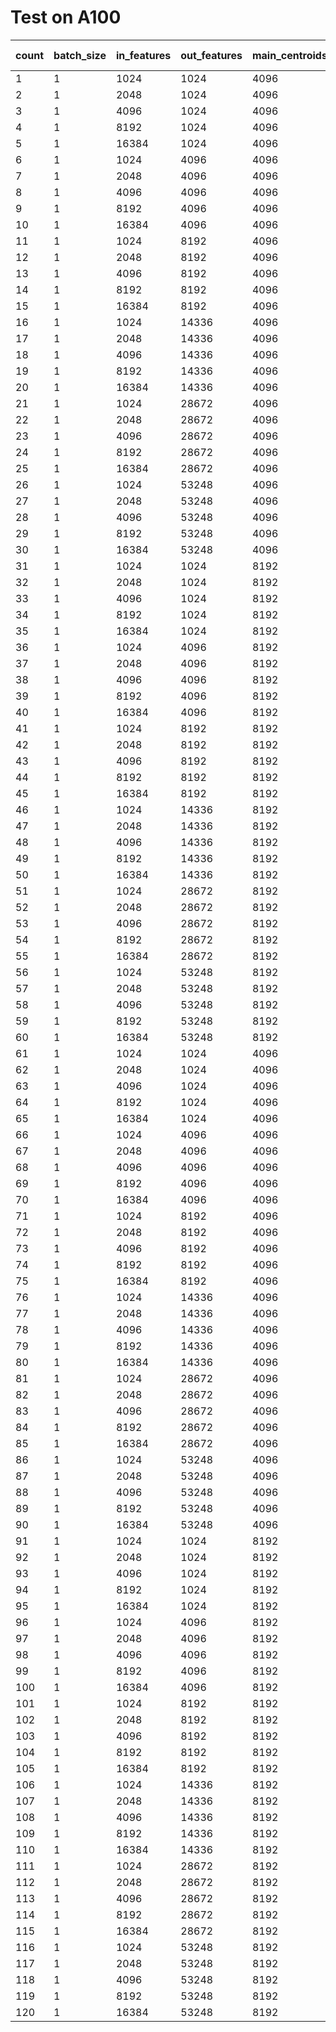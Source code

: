 # Test on A100

| count | batch_size | in_features | out_features | main_centroids | residual_centroids | vptq (ms) | torch (ms) | ratio |
| ----- | ---------- | ----------- | ------------ | -------------- | ------------------ | --------- | ---------- | ----- |
| 1     | 1          | 1024        | 1024         | 4096           | 256                | 0.0248    | 0.0245     | 1.01  |
| 2     | 1          | 2048        | 1024         | 4096           | 256                | 0.0283    | 0.0245     | 1.15  |
| 3     | 1          | 4096        | 1024         | 4096           | 256                | 0.0321    | 0.0311     | 1.03  |
| 4     | 1          | 8192        | 1024         | 4096           | 256                | 0.0402    | 0.0289     | 1.39  |
| 5     | 1          | 16384       | 1024         | 4096           | 256                | 0.0565    | 0.0376     | 1.50  |
| 6     | 1          | 1024        | 4096         | 4096           | 256                | 0.0448    | 0.0267     | 1.68  |
| 7     | 1          | 2048        | 4096         | 4096           | 256                | 0.0514    | 0.0259     | 1.99  |
| 8     | 1          | 4096        | 4096         | 4096           | 256                | 0.0618    | 0.0339     | 1.83  |
| 9     | 1          | 8192        | 4096         | 4096           | 256                | 0.0835    | 0.0644     | 1.30  |
| 10    | 1          | 16384       | 4096         | 4096           | 256                | 0.1340    | 0.1079     | 1.24  |
| 11    | 1          | 1024        | 8192         | 4096           | 256                | 0.0642    | 0.0264     | 2.43  |
| 12    | 1          | 2048        | 8192         | 4096           | 256                | 0.0733    | 0.0350     | 2.10  |
| 13    | 1          | 4096        | 8192         | 4096           | 256                | 0.0921    | 0.0615     | 1.50  |
| 14    | 1          | 8192        | 8192         | 4096           | 256                | 0.1330    | 0.1061     | 1.25  |
| 15    | 1          | 16384       | 8192         | 4096           | 256                | 0.2507    | 0.1939     | 1.29  |
| 16    | 1          | 1024        | 14336        | 4096           | 256                | 0.0902    | 0.0329     | 2.74  |
| 17    | 1          | 2048        | 14336        | 4096           | 256                | 0.1131    | 0.0627     | 1.80  |
| 18    | 1          | 4096        | 14336        | 4096           | 256                | 0.1475    | 0.0993     | 1.49  |
| 19    | 1          | 8192        | 14336        | 4096           | 256                | 0.2466    | 0.1700     | 1.45  |
| 20    | 1          | 16384       | 14336        | 4096           | 256                | 0.4266    | 0.3189     | 1.34  |
| 21    | 1          | 1024        | 28672        | 4096           | 256                | 0.1529    | 0.0618     | 2.48  |
| 22    | 1          | 2048        | 28672        | 4096           | 256                | 0.1995    | 0.1007     | 1.98  |
| 23    | 1          | 4096        | 28672        | 4096           | 256                | 0.2808    | 0.1692     | 1.66  |
| 24    | 1          | 8192        | 28672        | 4096           | 256                | 0.4551    | 0.3165     | 1.44  |
| 25    | 1          | 16384       | 28672        | 4096           | 256                | 0.7953    | 0.5959     | 1.33  |
| 26    | 1          | 1024        | 53248        | 4096           | 256                | 0.2610    | 0.0889     | 2.94  |
| 27    | 1          | 2048        | 53248        | 4096           | 256                | 0.3400    | 0.1515     | 2.24  |
| 28    | 1          | 4096        | 53248        | 4096           | 256                | 0.4980    | 0.2790     | 1.79  |
| 29    | 1          | 8192        | 53248        | 4096           | 256                | 0.8174    | 0.5884     | 1.39  |
| 30    | 1          | 16384       | 53248        | 4096           | 256                | 1.4418    | 1.1344     | 1.27  |
| 31    | 1          | 1024        | 1024         | 8192           | 256                | 0.0332    | 0.0271     | 1.23  |
| 32    | 1          | 2048        | 1024         | 8192           | 256                | 0.0349    | 0.0289     | 1.21  |
| 33    | 1          | 4096        | 1024         | 8192           | 256                | 0.0429    | 0.0281     | 1.53  |
| 34    | 1          | 8192        | 1024         | 8192           | 256                | 0.0546    | 0.0290     | 1.88  |
| 35    | 1          | 16384       | 1024         | 8192           | 256                | 0.0782    | 0.0373     | 2.10  |
| 36    | 1          | 1024        | 4096         | 8192           | 256                | 0.0655    | 0.0251     | 2.61  |
| 37    | 1          | 2048        | 4096         | 8192           | 256                | 0.0727    | 0.0274     | 2.66  |
| 38    | 1          | 4096        | 4096         | 8192           | 256                | 0.0864    | 0.0342     | 2.53  |
| 39    | 1          | 8192        | 4096         | 8192           | 256                | 0.1149    | 0.0639     | 1.80  |
| 40    | 1          | 16384       | 4096         | 8192           | 256                | 0.1757    | 0.1093     | 1.61  |
| 41    | 1          | 1024        | 8192         | 8192           | 256                | 0.1104    | 0.0309     | 3.58  |
| 42    | 1          | 2048        | 8192         | 8192           | 256                | 0.1241    | 0.0363     | 3.42  |
| 43    | 1          | 4096        | 8192         | 8192           | 256                | 0.1543    | 0.0633     | 2.44  |
| 44    | 1          | 8192        | 8192         | 8192           | 256                | 0.2106    | 0.1071     | 1.97  |
| 45    | 1          | 16384       | 8192         | 8192           | 256                | 0.4059    | 0.1933     | 2.10  |
| 46    | 1          | 1024        | 14336        | 8192           | 256                | 0.1686    | 0.0324     | 5.20  |
| 47    | 1          | 2048        | 14336        | 8192           | 256                | 0.1983    | 0.0618     | 3.21  |
| 48    | 1          | 4096        | 14336        | 8192           | 256                | 0.2492    | 0.0989     | 2.52  |
| 49    | 1          | 8192        | 14336        | 8192           | 256                | 0.4069    | 0.1704     | 2.39  |
| 50    | 1          | 16384       | 14336        | 8192           | 256                | 0.6774    | 0.3189     | 2.12  |
| 51    | 1          | 1024        | 28672        | 8192           | 256                | 0.3117    | 0.0624     | 5.00  |
| 52    | 1          | 2048        | 28672        | 8192           | 256                | 0.3698    | 0.1014     | 3.65  |
| 53    | 1          | 4096        | 28672        | 8192           | 256                | 0.5091    | 0.1708     | 2.98  |
| 54    | 1          | 8192        | 28672        | 8192           | 256                | 0.7800    | 0.3168     | 2.46  |
| 55    | 1          | 16384       | 28672        | 8192           | 256                | 1.3268    | 0.5976     | 2.22  |
| 56    | 1          | 1024        | 53248        | 8192           | 256                | 0.5568    | 0.0890     | 6.26  |
| 57    | 1          | 2048        | 53248        | 8192           | 256                | 0.6765    | 0.1519     | 4.45  |
| 58    | 1          | 4096        | 53248        | 8192           | 256                | 0.9202    | 0.2789     | 3.30  |
| 59    | 1          | 8192        | 53248        | 8192           | 256                | 1.4292    | 0.5884     | 2.43  |
| 60    | 1          | 16384       | 53248        | 8192           | 256                | 2.4250    | 1.1339     | 2.14  |
| 61    | 1          | 1024        | 1024         | 4096           | 512                | 0.0260    | 0.0243     | 1.07  |
| 62    | 1          | 2048        | 1024         | 4096           | 512                | 0.0259    | 0.0261     | 0.99  |
| 63    | 1          | 4096        | 1024         | 4096           | 512                | 0.0293    | 0.0294     | 1.00  |
| 64    | 1          | 8192        | 1024         | 4096           | 512                | 0.0353    | 0.0303     | 1.17  |
| 65    | 1          | 16384       | 1024         | 4096           | 512                | 0.0466    | 0.0366     | 1.27  |
| 66    | 1          | 1024        | 4096         | 4096           | 512                | 0.0452    | 0.0264     | 1.71  |
| 67    | 1          | 2048        | 4096         | 4096           | 512                | 0.0487    | 0.0265     | 1.84  |
| 68    | 1          | 4096        | 4096         | 4096           | 512                | 0.0581    | 0.0349     | 1.66  |
| 69    | 1          | 8192        | 4096         | 4096           | 512                | 0.0732    | 0.0642     | 1.14  |
| 70    | 1          | 16384       | 4096         | 4096           | 512                | 0.1313    | 0.1087     | 1.21  |
| 71    | 1          | 1024        | 8192         | 4096           | 512                | 0.0640    | 0.0272     | 2.35  |
| 72    | 1          | 2048        | 8192         | 4096           | 512                | 0.0734    | 0.0340     | 2.16  |
| 73    | 1          | 4096        | 8192         | 4096           | 512                | 0.0861    | 0.0608     | 1.42  |
| 74    | 1          | 8192        | 8192         | 4096           | 512                | 0.1294    | 0.1061     | 1.22  |
| 75    | 1          | 16384       | 8192         | 4096           | 512                | 0.2133    | 0.1928     | 1.11  |
| 76    | 1          | 1024        | 14336        | 4096           | 512                | 0.0923    | 0.0329     | 2.81  |
| 77    | 1          | 2048        | 14336        | 4096           | 512                | 0.1113    | 0.0626     | 1.78  |
| 78    | 1          | 4096        | 14336        | 4096           | 512                | 0.1364    | 0.1000     | 1.36  |
| 79    | 1          | 8192        | 14336        | 4096           | 512                | 0.2169    | 0.1705     | 1.27  |
| 80    | 1          | 16384       | 14336        | 4096           | 512                | 0.3578    | 0.3194     | 1.12  |
| 81    | 1          | 1024        | 28672        | 4096           | 512                | 0.1567    | 0.0633     | 2.47  |
| 82    | 1          | 2048        | 28672        | 4096           | 512                | 0.1966    | 0.1017     | 1.93  |
| 83    | 1          | 4096        | 28672        | 4096           | 512                | 0.2631    | 0.1704     | 1.54  |
| 84    | 1          | 8192        | 28672        | 4096           | 512                | 0.3955    | 0.3172     | 1.25  |
| 85    | 1          | 16384       | 28672        | 4096           | 512                | 0.6608    | 0.5958     | 1.11  |
| 86    | 1          | 1024        | 53248        | 4096           | 512                | 0.2625    | 0.0888     | 2.96  |
| 87    | 1          | 2048        | 53248        | 4096           | 512                | 0.3360    | 0.1515     | 2.22  |
| 88    | 1          | 4096        | 53248        | 4096           | 512                | 0.4571    | 0.2786     | 1.64  |
| 89    | 1          | 8192        | 53248        | 4096           | 512                | 0.7053    | 0.5892     | 1.20  |
| 90    | 1          | 16384       | 53248        | 4096           | 512                | 1.1934    | 1.1340     | 1.05  |
| 91    | 1          | 1024        | 1024         | 8192           | 512                | 0.0327    | 0.0259     | 1.26  |
| 92    | 1          | 2048        | 1024         | 8192           | 512                | 0.0350    | 0.0280     | 1.25  |
| 93    | 1          | 4096        | 1024         | 8192           | 512                | 0.0413    | 0.0302     | 1.37  |
| 94    | 1          | 8192        | 1024         | 8192           | 512                | 0.0499    | 0.0285     | 1.75  |
| 95    | 1          | 16384       | 1024         | 8192           | 512                | 0.0700    | 0.0374     | 1.87  |
| 96    | 1          | 1024        | 4096         | 8192           | 512                | 0.0645    | 0.0271     | 2.37  |
| 97    | 1          | 2048        | 4096         | 8192           | 512                | 0.0713    | 0.0279     | 2.55  |
| 98    | 1          | 4096        | 4096         | 8192           | 512                | 0.0827    | 0.0355     | 2.33  |
| 99    | 1          | 8192        | 4096         | 8192           | 512                | 0.1025    | 0.0638     | 1.61  |
| 100   | 1          | 16384       | 4096         | 8192           | 512                | 0.1929    | 0.1078     | 1.79  |
| 101   | 1          | 1024        | 8192         | 8192           | 512                | 0.1056    | 0.0275     | 3.84  |
| 102   | 1          | 2048        | 8192         | 8192           | 512                | 0.1220    | 0.0358     | 3.41  |
| 103   | 1          | 4096        | 8192         | 8192           | 512                | 0.1466    | 0.0617     | 2.38  |
| 104   | 1          | 8192        | 8192         | 8192           | 512                | 0.2204    | 0.1071     | 2.06  |
| 105   | 1          | 16384       | 8192         | 8192           | 512                | 0.3696    | 0.1949     | 1.90  |
| 106   | 1          | 1024        | 14336        | 8192           | 512                | 0.1666    | 0.0350     | 4.76  |
| 107   | 1          | 2048        | 14336        | 8192           | 512                | 0.1964    | 0.0634     | 3.10  |
| 108   | 1          | 4096        | 14336        | 8192           | 512                | 0.2345    | 0.1007     | 2.33  |
| 109   | 1          | 8192        | 14336        | 8192           | 512                | 0.3734    | 0.1703     | 2.19  |
| 110   | 1          | 16384       | 14336        | 8192           | 512                | 0.6173    | 0.3201     | 1.93  |
| 111   | 1          | 1024        | 28672        | 8192           | 512                | 0.3062    | 0.0639     | 4.79  |
| 112   | 1          | 2048        | 28672        | 8192           | 512                | 0.3726    | 0.1013     | 3.68  |
| 113   | 1          | 4096        | 28672        | 8192           | 512                | 0.4979    | 0.1701     | 2.93  |
| 114   | 1          | 8192        | 28672        | 8192           | 512                | 0.7191    | 0.3163     | 2.27  |
| 115   | 1          | 16384       | 28672        | 8192           | 512                | 1.2099    | 0.5967     | 2.03  |
| 116   | 1          | 1024        | 53248        | 8192           | 512                | 0.5428    | 0.0897     | 6.05  |
| 117   | 1          | 2048        | 53248        | 8192           | 512                | 0.7031    | 0.1517     | 4.63  |
| 118   | 1          | 4096        | 53248        | 8192           | 512                | 0.8949    | 0.2791     | 3.21  |
| 119   | 1          | 8192        | 53248        | 8192           | 512                | 1.3050    | 0.5879     | 2.22  |
| 120   | 1          | 16384       | 53248        | 8192           | 512                | 2.2161    | 1.1342     | 1.95  |
